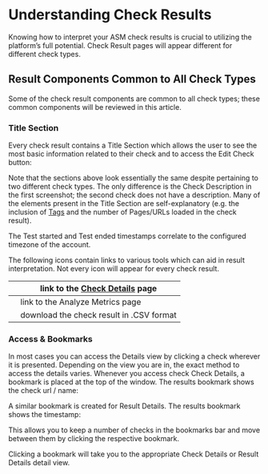 # Understanding Check Results

Knowing how to interpret your ASM check results is crucial to utilizing the platform’s full potential. Check Result pages will appear different for different check types.

## Result Components Common to All Check Types <a href="#understandingcheckresults-resultcomponentscommontoallchecktypes" id="understandingcheckresults-resultcomponentscommontoallchecktypes"></a>

Some of the check result components are common to all check types; these common components will be reviewed in this article.

### Title Section <a href="#understandingcheckresults-titlesection" id="understandingcheckresults-titlesection"></a>

Every check result contains a Title Section which allows the user to see the most basic information related to their check and to access the Edit Check button:



Note that the sections above look essentially the same despite pertaining to two different check types. The only difference is the Check Description in the first screenshot; the second check does not have a description. Many of the elements present in the Title Section are self-explanatory (e.g. the inclusion of [Tags](broken-reference) and the number of Pages/URLs loaded in the check result).

The Test started and Test ended timestamps correlate to the configured timezone of the account.

The following icons contain links to various tools which can aid in result interpretation. Not every icon will appear for every check result.

|   | link to the [Check Details](broken-reference) page |
| - | -------------------------------------------------- |
|   | link to the Analyze Metrics page                   |
|   | download the check result in .CSV format           |

### Access & Bookmarks <a href="#understandingcheckresults-access-and-bookmarks" id="understandingcheckresults-access-and-bookmarks"></a>

In most cases you can access the Details view by clicking a check wherever it is presented. Depending on the view you are in, the exact method to access the details varies. Whenever you access check Check Details, a bookmark is placed at the top of the window. The results bookmark shows the check url / name:



A similar bookmark is created for Result Details. The results bookmark shows the timestamp:



This allows you to keep a number of checks in the bookmarks bar and move between them by clicking the respective bookmark.

Clicking a bookmark will take you to the appropriate Check Details or Result Details detail view.
